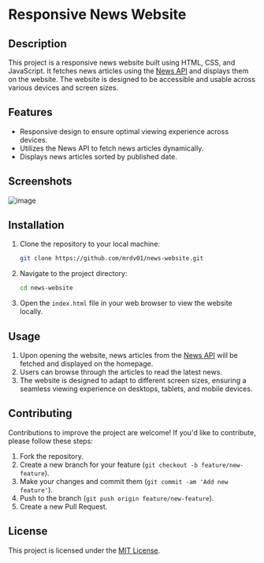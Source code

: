 # Responsive News Website

## Description

This project is a responsive news website built using HTML, CSS, and JavaScript. It fetches news articles using the [News API](https://newsapi.org/) and displays them on the website. The website is designed to be accessible and usable across various devices and screen sizes.

## Features

- Responsive design to ensure optimal viewing experience across devices.
- Utilizes the News API to fetch news articles dynamically.
- Displays news articles sorted by published date.

## Screenshots

![image](https://github.com/mrdv01/news-website/assets/143375949/11a7b967-57ee-4040-b514-715362c9db4d)


## Installation

1. Clone the repository to your local machine:

    ```bash
    git clone https://github.com/mrdv01/news-website.git
    ```

2. Navigate to the project directory:

    ```bash
    cd news-website
    ```

3. Open the `index.html` file in your web browser to view the website locally.

## Usage

1. Upon opening the website, news articles from the [News API](https://newsapi.org/) will be fetched and displayed on the homepage.
2. Users can browse through the articles to read the latest news.
3. The website is designed to adapt to different screen sizes, ensuring a seamless viewing experience on desktops, tablets, and mobile devices.

## Contributing

Contributions to improve the project are welcome! If you'd like to contribute, please follow these steps:

1. Fork the repository.
2. Create a new branch for your feature (`git checkout -b feature/new-feature`).
3. Make your changes and commit them (`git commit -am 'Add new feature'`).
4. Push to the branch (`git push origin feature/new-feature`).
5. Create a new Pull Request.

## License

This project is licensed under the [MIT License](LICENSE).
